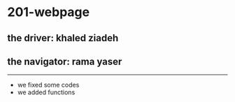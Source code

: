 # 201-webpage

## the driver: khaled ziadeh
## the navigator: rama yaser
___________________________________________

- we fixed some codes
- we added functions